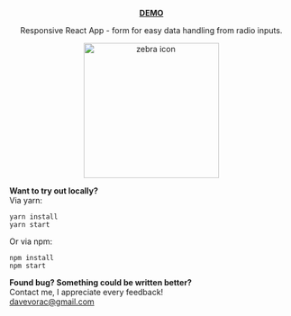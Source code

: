 **<p align="center"><a href="http://reas-form.davidvorac.cz/" target="_BLANK">DEMO</a></p>**

<p align="center">Responsive React App - form for easy data handling from radio inputs.</p>
<p align="center"><img width="240" alt="zebra icon" src="http://reas-form.davidvorac.cz/form-github.png"></p>

**Want to try out locally?**
<br />
Via yarn:

```
yarn install
yarn start
```

Or via npm:

```
npm install
npm start
```

**Found bug? Something could be written better?**
<br />
Contact me, I appreciate every feedback!
<br />
<a href="mailto:davevorac@gmail.com">davevorac@gmail.com</a>
